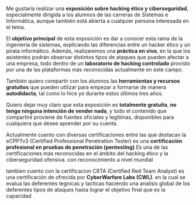 Me gustaría realizar una **exposición sobre hacking ético y ciberseguridad**, especialmente dirigida a los alumnos de las carreras de Sistemas e Informática, aunque también está abierta a cualquier persona interesada en el tema.

El **objetivo principal** de esta exposición es dar a conocer esta rama de la ingeniería de sistemas, explicando las diferencias entre un hacker ético y un pirata informático. Además, realizaremos una **práctica en vivo**, en la que los asistentes podrán observar distintos tipos de ataques que pueden afectar a una empresa, todo dentro de un **laboratorio de hacking controlado** provisto por una de las plataformas más reconocidas actualmente en este campo.

También quiero compartir con los alumnos las **herramientas y recursos gratuitos** que pueden utilizar para empezar a formarse de manera **autodidacta**, tal como lo hice yo durante estos últimos tres años.

Quiero dejar muy claro que esta exposición es **totalmente gratuita**, **no tengo ninguna intención de vender nada**, y todo el contenido que compartiré proviene de fuentes oficiales y legítimas, disponibles para cualquiera que desee aprender por su cuenta.

Actualmente cuento con diversas certificaciones entre las que destacan la eCPPTv3 (Certified Professional Penetration Tester) es una **certificación profesional en pruebas de penetración (pentesting)** Es una de las certificaciones más reconocidas en el ámbito del hacking ético y la ciberseguridad ofensiva. con reconocimiento a nivel mundial

tambien cuento con la certificacion CRTA (Certified Red Team Analyst) es una certificación de ofrecida por **CyberWarfare Labs (CWL)**. en la cual se evalua las deferentes tegnicas y tacticas haciendo una analisis global de los deferentes tipos de ataques hasta lograr el objetivo final que es la capacidad 